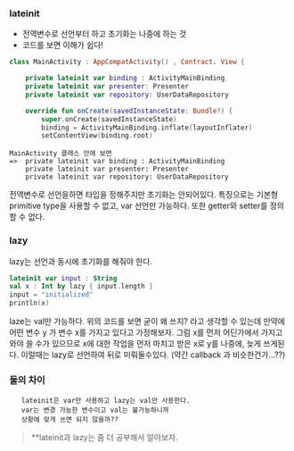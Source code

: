 ### lateinit 
- 전역변수로 선언부터 하고 초기화는 나중에 하는 것
- 코드를 보면 이해가 쉽다!

```kotlin
class MainActivity : AppCompatActivity() , Contract. View {

    private lateinit var binding : ActivityMainBinding
    private lateinit var presenter: Presenter
    private lateinit var repository: UserDataRepository

    override fun onCreate(savedInstanceState: Bundle?) {
        super.onCreate(savedInstanceState)
        binding = ActivityMainBinding.inflate(layoutInflater)
        setContentView(binding.root)
```

    MainActivity 클래스 안에 보면 
    =>  private lateinit var binding : ActivityMainBinding
        private lateinit var presenter: Presenter
        private lateinit var repository: UserDataRepository
        
전역변수로 선언을하면 타입을 정해주지만 초기화는 안되어있다.
특징으로는 기본형 primitive type을 사용할 수 없고,
var 선언만 가능하다. 또한 getter와 setter를 정의할 수 없다.
 
 ### lazy 
 lazy는 선언과 동시에 초기화를 해줘야 한다.
 ```kotlin
 lateinit var input : String
 val x : Int by lazy { input.length }
 input = "initialized"
 println(x)
 ```
laze는 val만 가능하다.
위의 코드를 보면 굳이 왜 쓰지? 라고 생각할 수 있는데
만약에 어떤 변수 y 가 변수 x를 가지고 있다고 가정해보자.
그럼 x를 먼저 어딘가에서 가지고 와야 쓸 수가 있으므로
x에 대한 작업을 먼저 마치고 받은 x로 y를 나중에, 늦게 쓰게된다.
이럴때는 lazy로 선언하여 뒤로 미뤄둘수있다.
(약간 callback 과 비슷한건가...??)

### 둘의 차이
       lateinit은 var만 사용하고 lazy는 val만 사용한다.
       var는 변경 가능한 변수이고 val는 불가능하니까
       상황에 맞게 쓰면 되지 않을까??
       
> **lateinit과 lazy는 좀 더 공부해서 알아보자.
